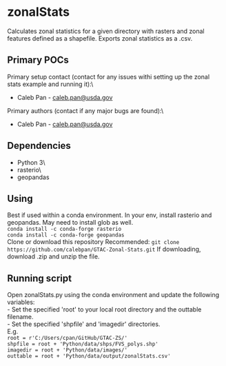 # **zonalStats**
Calculates zonal statistics for a given directory with rasters and zonal features defined as a shapefile.
Exports zonal statistics as a .csv.

## **Primary POCs**
Primary setup contact (contact for any issues withi setting up the zonal stats example and running it):\
  - Caleb Pan - caleb.pan@usda.gov
 
 Primary authors (contact if any major bugs are found):\
  - Caleb Pan - caleb.pan@usda.gov
  
 ## **Dependencies**
 - Python 3\
 - rasterio\
 - geopandas
 
 ## **Using**
 Best if used within a conda environment. In your env, install rasterio and geopandas. May need to install glob as well.\
   ```conda install -c conda-forge rasterio```\
   ```conda install -c conda-forge geopandas```\
 Clone or download this repository
   Recommended: ```git clone https://github.com/calebpan/GTAC-Zonal-Stats.git```
   If downloading, download .zip and unzip the file.
   
## **Running script**
  Open zonalStats.py using the conda environment and update the following variables:\
      - Set the specified 'root' to your local root directory and the outtable filename.\
      - Set the specified 'shpfile' and 'imagedir' directories.\
        E.g.\
            ```root = r'C:/Users/cpan/GitHub/GTAC-ZS/'```\
            ```shpfile = root + 'Python/data/shps/FVS_polys.shp'```\
            ```imagedir = root + 'Python/data/images/'```\
            ```outtable = root + 'Python/data/output/zonalStats.csv'```

            
